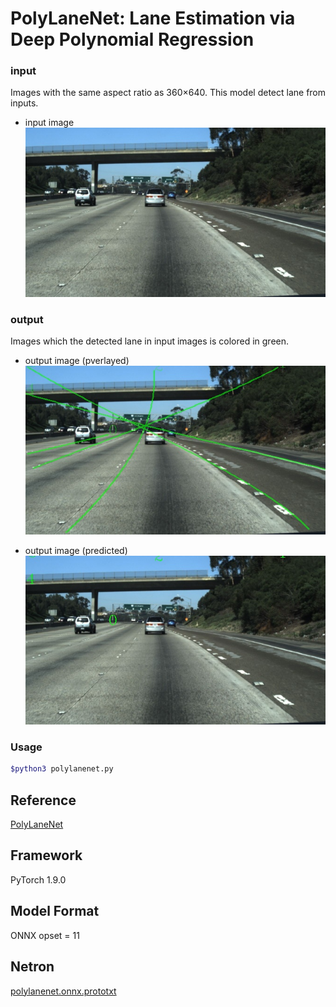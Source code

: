 # PolyLaneNet: Lane Estimation via Deep Polynomial Regression

### input
Images with the same aspect ratio as 360×640. This model detect lane from inputs.
- input image    
![入力画像](./raws/original.jpg)    

### output
Images which the detected lane in input images is colored in green.
- output image (pverlayed)    
![出力画像1](./raws/overlayed.jpg)

- output image (predicted)    
![出力画像2](./raws/predicted.jpg)

### Usage
```bash
$python3 polylanenet.py
```


## Reference

[PolyLaneNet](https://github.com/lucastabelini/PolyLaneNet)

## Framework

PyTorch 1.9.0


## Model Format

ONNX opset = 11

## Netron

[polylanenet.onnx.prototxt](https://netron.app/?url=https://storage.googleapis.com/ailia-models/polylanenet/polylanenet.onnx.prototxt)
